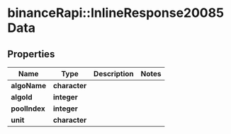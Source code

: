 # binanceRapi::InlineResponse20085Data


## Properties
Name | Type | Description | Notes
------------ | ------------- | ------------- | -------------
**algoName** | **character** |  | 
**algoId** | **integer** |  | 
**poolIndex** | **integer** |  | 
**unit** | **character** |  | 


